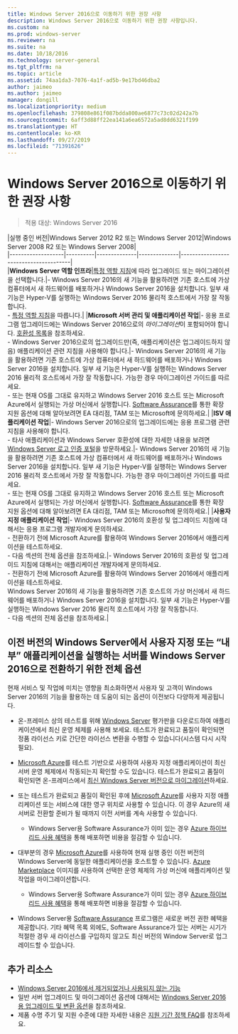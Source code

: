 ```yaml
---
title: Windows Server 2016으로 이동하기 위한 권장 사항
description: Windows Server 2016으로 이동하기 위한 권장 사항입니다.
ms.custom: na
ms.prod: windows-server
ms.reviewer: na
ms.suite: na
ms.date: 10/18/2016
ms.technology: server-general
ms.tgt_pltfrm: na
ms.topic: article
ms.assetid: 74aa1da3-7076-4a1f-ad5b-9e17bd46dba2
author: jaimeo
ms.author: jaimeo
manager: dongill
ms.localizationpriority: medium
ms.openlocfilehash: 379808e861f087bdda800ae6877c73c02d242a7b
ms.sourcegitcommit: 6aff3d88ff22ea141a6ea6572a5ad8dd6321f199
ms.translationtype: HT
ms.contentlocale: ko-KR
ms.lasthandoff: 09/27/2019
ms.locfileid: "71391626"
---
```

# <a name="recommendations-for-moving-to-windows-server-2016"></a>Windows Server 2016으로 이동하기 위한 권장 사항

>적용 대상: Windows Server 2016


|실행 중인 버전|Windows Server 2012 R2 또는 Windows Server 2012|Windows Server 2008 R2 또는 Windows Server 2008|  
|-------------------|----------|--------------|--------------|---------------------------------------|  
|**Windows Server 역할 인프라**|[특정 역할 지침](https://technet.microsoft.com/windowsserver/jj554790)에 따라 업그레이드 또는 마이그레이션을 선택합니다.|- Windows Server 2016의 새 기능을 활용하려면 기존 호스트에 가상 컴퓨터에서 새 하드웨어를 배포하거나 Windows Server 2016을 설치합니다. 일부 새 기능은 Hyper-V를 실행하는 Windows Server 2016 물리적 호스트에서 가장 잘 작동합니다. <br>- [특정 역할 지침](https://technet.microsoft.com/windowsserver/jj554790)을 따릅니다.|
|**Microsoft 서버 관리 및 애플리케이션 작업**|- 응용 프로그램 업그레이드에는 Windows Server 2016으로의 *마이그레이션*이 포함되어야 합니다. [호환성 목록](Server-Application-Compatibility.md)을 참조하세요. <br>- Windows Server 2016으로의 업그레이드만(즉, 애플리케이션은 업그레이드하지 않음) 애플리케이션 관련 지침을 사용해야 합니다.|- Windows Server 2016의 새 기능을 활용하려면 기존 호스트에 가상 컴퓨터에서 새 하드웨어를 배포하거나 Windows Server 2016을 설치합니다. 일부 새 기능은 Hyper-V를 실행하는 Windows Server 2016 물리적 호스트에서 가장 잘 작동합니다. 가능한 경우 마이그레이션 가이드를 따르세요. <br>- 또는 현재 OS를 그대로 유지하고 Windows Server 2016 호스트 또는 Microsoft Azure에서 실행되는 가상 머신에서 실행합니다. [Software Assurance](https://www.microsoft.com/en-us/Licensing/licensing-programs/software-assurance-default.aspx)를 통한 확장 지원 옵션에 대해 알아보려면 EA 대리점, TAM 또는 Microsoft에 문의하세요.|
|**ISV 애플리케이션 작업**|- Windows Server 2016으로의 업그레이드에는 응용 프로그램 관련 지침을 사용해야 합니다. <br>- 타사 애플리케이션과 Windows Server 호환성에 대한 자세한 내용을 보려면 [Windows Server 로고 인증 포털](https://msdn.microsoft.com/enterprisecloudcertified)을 방문하세요.|- Windows Server 2016의 새 기능을 활용하려면 기존 호스트에 가상 컴퓨터에서 새 하드웨어를 배포하거나 Windows Server 2016을 설치합니다. 일부 새 기능은 Hyper-V를 실행하는 Windows Server 2016 물리적 호스트에서 가장 잘 작동합니다. 가능한 경우 마이그레이션 가이드를 따르세요. <br>- 또는 현재 OS를 그대로 유지하고 Windows Server 2016 호스트 또는 Microsoft Azure에서 실행되는 가상 머신에서 실행합니다. [Software Assurance](https://www.microsoft.com/en-us/Licensing/licensing-programs/software-assurance-default.aspx)를 통한 확장 지원 옵션에 대해 알아보려면 EA 대리점, TAM 또는 Microsoft에 문의하세요.|
|**사용자 지정 애플리케이션 작업**|- Windows Server 2016의 호환성 및 업그레이드 지침에 대해서는 응용 프로그램 개발자에게 문의하세요. <br>- 전환하기 전에 Microsoft Azure를 활용하여 Windows Server 2016에서 애플리케이션을 테스트하세요. <br>- 다음 섹션의 전체 옵션을 참조하세요.|- Windows Server 2016의 호환성 및 업그레이드 지침에 대해서는 애플리케이션 개발자에게 문의하세요. <br>- 전환하기 전에 Microsoft Azure를 활용하여 Windows Server 2016에서 애플리케이션을 테스트하세요. <br>Windows Server 2016의 새 기능을 활용하려면 기존 호스트의 가상 머신에서 새 하드웨어를 배포하거나 Windows Server 2016을 설치합니다. 일부 새 기능은 Hyper-V를 실행하는 Windows Server 2016 물리적 호스트에서 가장 잘 작동합니다. <br>- 다음 섹션의 전체 옵션을 참조하세요.|

## <a name="complete-options-for-moving-servers-running-custom-or-in-house-applications-on-older-versions-of-windows-server-to-windows-server-2016"></a>이전 버전의 Windows Server에서 사용자 지정 또는 “내부” 애플리케이션을 실행하는 서버를 Windows Server 2016으로 전환하기 위한 전체 옵션

현재 서비스 및 작업에 미치는 영향을 최소화하면서 사용자 및 고객이 Windows Server 2016의 기능을 활용하는 데 도움이 되는 옵션이 이전보다 다양하게 제공됩니다.

- 온-프레미스 상의 테스트를 위해 [Windows Server](https://www.microsoft.com/evalcenter/evaluate-windows-server-2016) 평가판을 다운로드하여 애플리케이션에서 최신 운영 체제를 사용해 보세요. 테스트가 완료되고 품질이 확인되면 정품 라이선스 키로 간단한 라이선스 변환을 수행할 수 있습니다(시스템 다시 시작 필요).

- [Microsoft Azure](https://azure.microsoft.com)를 테스트 기반으로 사용하여 사용자 지정 애플리케이션이 최신 서버 운영 체제에서 작동되는지 확인할 수도 있습니다. 테스트가 완료되고 품질이 확인되면 온-프레미스에서 [최신 Windows Server 버전으로 마이그레이션](https://docs.microsoft.com/windows-server/get-started/installation-and-upgrade#upgrade)하세요. 

- 또는 테스트가 완료되고 품질이 확인된 후에 [Microsoft Azure](https://azure.microsoft.com)를 사용자 지정 애플리케이션 또는 서비스에 대한 영구 위치로 사용할 수 있습니다. 이 경우 Azure의 새 서버로 전환할 준비가 될 때까지 이전 서버를 계속 사용할 수 있습니다.

    - Windows Server용 Software Assurance가 이미 있는 경우 [Azure 하이브리드 사용 혜택](https://azure.microsoft.com/pricing/hybrid-use-benefit/)을 통해 배포하면 비용을 절감할 수 있습니다. 

- 대부분의 경우 [Microsoft Azure](https://azure.microsoft.com)를 사용하여 현재 실행 중인 이전 버전의 Windows Server에 동일한 애플리케이션을 호스트할 수 있습니다. [Azure Marketplace](https://azure.microsoft.com/marketplace/) 이미지를 사용하여 선택한 운영 체제의 가상 머신에 애플리케이션 및 작업을 마이그레이션합니다.

    - Windows Server용 Software Assurance가 이미 있는 경우 [Azure 하이브리드 사용 혜택](https://azure.microsoft.com/pricing/hybrid-use-benefit/)을 통해 배포하면 비용을 절감할 수 있습니다. 

- Windows Server용 [Software Assurance](https://www.microsoft.com/en-us/Licensing/licensing-programs/software-assurance-default.aspx) 프로그램은 새로운 버전 권한 혜택을 제공합니다. 기타 혜택 목록 외에도, Software Assurance가 있는 서버는 시기가 적절한 경우 새 라이선스를 구입하지 않고도 최신 버전의 Window Server로 업그레이드할 수 있습니다. 

## <a name="additional-resources"></a>추가 리소스

- [Windows Server 2016에서 제거되었거나 사용되지 않는 기능](deprecated-features.md)
- 일반 서버 업그레이드 및 마이그레이션 옵션에 대해서는 [Windows Server 2016용 업그레이드 및 변환 옵션](Supported-Upgrade-Paths.md)을 참조하세요.
- 제품 수명 주기 및 지원 수준에 대한 자세한 내용은 [지원 기간 정책 FAQ](https://support.microsoft.com/help/17140/support-lifecycle-policy-faq)를 참조하세요.

